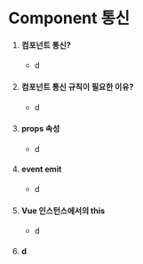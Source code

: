 # Component 통신

1. #### 컴포넌트 통신?

   - d

     

2. #### 컴포넌트 통신 규칙이 필요한 이유?

   - d

     

3. #### props 속성

   - d

     

4. #### event emit

   - d

     

5. #### Vue 인스턴스에서의 this

   - d

     

6. #### d